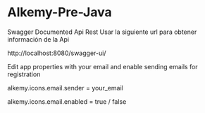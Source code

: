 # Alkemy-Pre-Java

Swagger Documented Api Rest
Usar la siguiente url para obtener información de la Api

http://localhost:8080/swagger-ui/

Edit app properties with your email and enable sending emails for registration

alkemy.icons.email.sender = your_email

alkemy.icons.email.enabled = true / false
